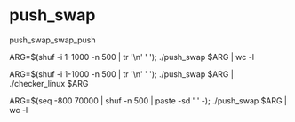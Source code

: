 # push_swap

push_swap_swap_push

ARG=$(shuf -i 1-1000 -n 500 | tr '\n' ' '); ./push_swap $ARG | wc -l

ARG=$(shuf -i 1-1000 -n 500 | tr '\n' ' '); ./push_swap $ARG | ./checker_linux $ARG

ARG=$(seq -800 70000 | shuf -n 500 | paste -sd ' ' -); ./push_swap $ARG | wc -l
